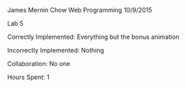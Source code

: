 James Mernin
Chow
Web Programming
10/9/2015

Lab 5

Correctly Implemented: Everything but the bonus animation

Incorrectly Implemented: Nothing

Collaboration: No one

Hours Spent: 1

